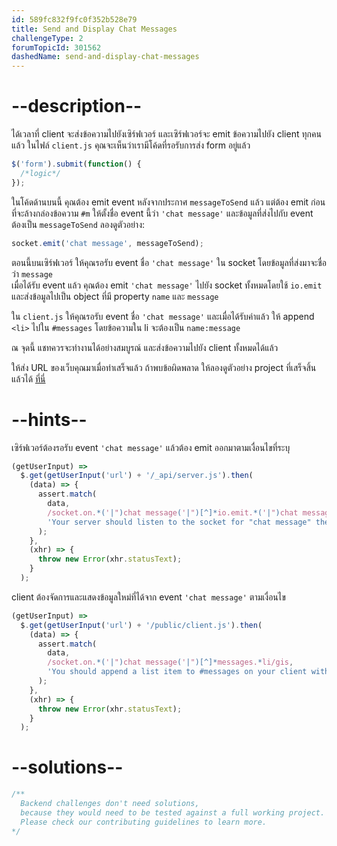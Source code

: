```yaml
---
id: 589fc832f9fc0f352b528e79
title: Send and Display Chat Messages
challengeType: 2
forumTopicId: 301562
dashedName: send-and-display-chat-messages
---
```


# --description--

ได้เวลาที่ client จะส่งข้อความไปยังเซิร์ฟเวอร์ และเซิร์ฟเวอร์จะ emit ข้อความไปยัง client ทุกคนแล้ว 
ในไฟล์ `client.js` คุณจะเห็นว่าเรามีโค้ดที่รอรับการส่ง form อยู่แล้ว

```js
$('form').submit(function() {
  /*logic*/
});
```

ในโค้ดด้านบนนี้ คุณต้อง emit event หลังจากประกาศ `messageToSend` แล้ว แต่ต้อง emit ก่อนที่จะล้างกล่องข้อความ `#m` 
ให้ตั้งชื่อ event นี้ว่า `'chat message'` และข้อมูลที่ส่งไปกับ event ต้องเป็น `messageToSend`
ลองดูตัวอย่าง:

```js
socket.emit('chat message', messageToSend);
```

ตอนนี้บนเซิร์ฟเวอร์ ให้คุณรอรับ event ชื่อ `'chat message'` ใน socket โดยข้อมูลที่ส่งมาจะชื่อว่า `message`  
เมื่อได้รับ event แล้ว คุณต้อง emit `'chat message'` ไปยัง socket ทั้งหมดโดยใช้ `io.emit` และส่งข้อมูลไปเป็น object ที่มี property `name` และ `message`

ใน `client.js` ให้คุณรอรับ event ชื่อ `'chat message'` และเมื่อได้รับค่าแล้ว ให้ append `<li>` ไปใน `#messages` โดยข้อความใน li จะต้องเป็น `name:message`

ณ จุดนี้ แชทควรจะทำงานได้อย่างสมบูรณ์ และส่งข้อความไปยัง client ทั้งหมดได้แล้ว

ให้ส่ง URL ของเว็บคุณมาเมื่อทำเสร็จแล้ว ถ้าพบข้อผิดพลาด ให้ลองดูตัวอย่าง project ที่เสร็จสิ้นแล้วได้ [ที่นี่](https://gist.github.com/camperbot/d7af9864375207e254f73262976d2016)

# --hints--

เซิร์ฟเวอร์ต้องรอรับ event `'chat message'` แล้วต้อง emit ออกมาตามเงื่อนไขที่ระบุ

```js
(getUserInput) =>
  $.get(getUserInput('url') + '/_api/server.js').then(
    (data) => {
      assert.match(
        data,
        /socket.on.*('|")chat message('|")[^]*io.emit.*('|")chat message('|").*name.*message/gis,
        'Your server should listen to the socket for "chat message" then emit to all users "chat message" with name and message in the data object'
      );
    },
    (xhr) => {
      throw new Error(xhr.statusText);
    }
  );
```

client ต้องจัดการและแสดงข้อมูลใหม่ที่ได้จาก event `'chat message'` ตามเงื่อนไข

```js
(getUserInput) =>
  $.get(getUserInput('url') + '/public/client.js').then(
    (data) => {
      assert.match(
        data,
        /socket.on.*('|")chat message('|")[^]*messages.*li/gis,
        'You should append a list item to #messages on your client within the "chat message" event listener to display the new message'
      );
    },
    (xhr) => {
      throw new Error(xhr.statusText);
    }
  );
```

# --solutions--

```js
/**
  Backend challenges don't need solutions, 
  because they would need to be tested against a full working project. 
  Please check our contributing guidelines to learn more.
*/
```
